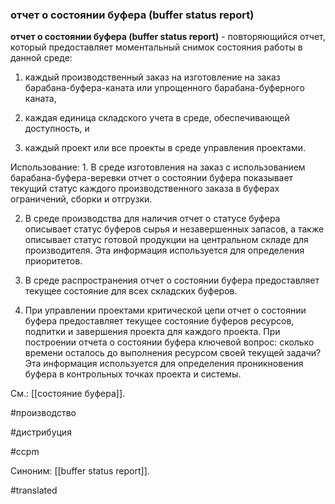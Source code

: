### отчет о состоянии буфера (buffer status report)

**отчет о состоянии буфера (buffer status report)** - повторяющийся отчет, который предоставляет моментальный снимок состояния работы в данной среде:

1. каждый производственный заказ на изготовление на заказ барабана-буфера-каната или упрощенного барабана-буферного каната,

2. каждая единица складского учета в среде, обеспечивающей доступность, и

3. каждый проект или все проекты в среде управления проектами.

Использование: 1. В среде изготовления на заказ с использованием барабана-буфера-веревки отчет о состоянии буфера показывает текущий статус каждого производственного заказа в буферах ограничений, сборки и отгрузки.

2. В среде производства для наличия отчет о статусе буфера описывает статус буферов сырья и незавершенных запасов, а также описывает статус готовой продукции на центральном складе для производителя. Эта информация используется для определения приоритетов.

3. В среде распространения отчет о состоянии буфера предоставляет текущее состояние для всех складских буферов.

4. При управлении проектами критической цепи отчет о состоянии буфера предоставляет текущее состояние буферов ресурсов, подпитки и завершения проекта для каждого проекта. При построении отчета о состоянии буфера ключевой вопрос: сколько времени осталось до выполнения ресурсом своей текущей задачи? Эта информация используется для определения проникновения буфера в контрольных точках проекта и системы.

См.: [[состояние буфера]].

#производство

#дистрибуция

#ccpm

Синоним: [[buffer status report]].

#translated
